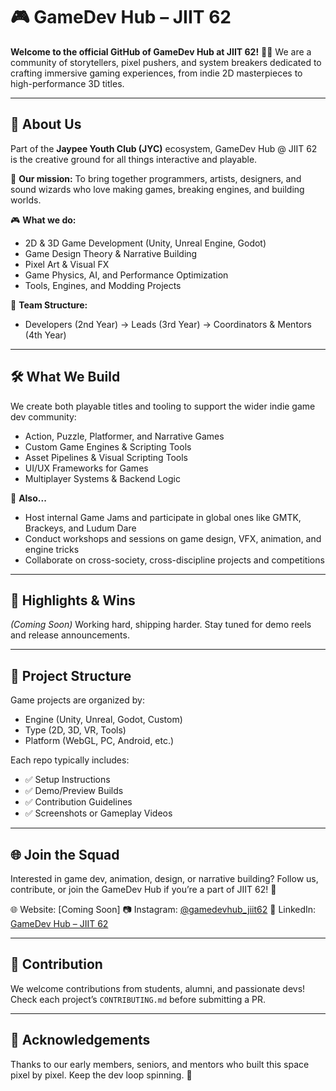 # 🎮 GameDev Hub – JIIT 62

**Welcome to the official GitHub of GameDev Hub at JIIT 62!** 🔹🔺
We are a community of storytellers, pixel pushers, and system breakers dedicated to crafting immersive gaming experiences, from indie 2D masterpieces to high-performance 3D titles.

---

## 🌟 About Us

Part of the **Jaypee Youth Club (JYC)** ecosystem, GameDev Hub @ JIIT 62 is the creative ground for all things interactive and playable.

🔧 **Our mission:**
To bring together programmers, artists, designers, and sound wizards who love making games, breaking engines, and building worlds.

🎮 **What we do:**

* 2D & 3D Game Development (Unity, Unreal Engine, Godot)
* Game Design Theory & Narrative Building
* Pixel Art & Visual FX
* Game Physics, AI, and Performance Optimization
* Tools, Engines, and Modding Projects

👥 **Team Structure:**

* Developers (2nd Year) → Leads (3rd Year) → Coordinators & Mentors (4th Year)

---

## 🛠️ What We Build

We create both playable titles and tooling to support the wider indie game dev community:

* Action, Puzzle, Platformer, and Narrative Games
* Custom Game Engines & Scripting Tools
* Asset Pipelines & Visual Scripting Tools
* UI/UX Frameworks for Games
* Multiplayer Systems & Backend Logic

🌟 **Also...**

* Host internal Game Jams and participate in global ones like GMTK, Brackeys, and Ludum Dare
* Conduct workshops and sessions on game design, VFX, animation, and engine tricks
* Collaborate on cross-society, cross-discipline projects and competitions

---

## 🧠 Highlights & Wins

*(Coming Soon)*
Working hard, shipping harder. Stay tuned for demo reels and release announcements.

---

## 📂 Project Structure

Game projects are organized by:

* Engine (Unity, Unreal, Godot, Custom)
* Type (2D, 3D, VR, Tools)
* Platform (WebGL, PC, Android, etc.)

Each repo typically includes:

* ✅ Setup Instructions
* ✅ Demo/Preview Builds
* ✅ Contribution Guidelines
* ✅ Screenshots or Gameplay Videos

---

## 🌐 Join the Squad

Interested in game dev, animation, design, or narrative building?
Follow us, contribute, or join the GameDev Hub if you’re a part of JIIT 62! 👾

🌐 Website: \[Coming Soon]
📷 Instagram: [@gamedevhub\_jiit62](https://www.instagram.com/gamedev_jiit/)
🧠 LinkedIn: [GameDev Hub – JIIT 62](https://www.linkedin.com/in/game-development-hub-jiit/)

---

## 🤝 Contribution

We welcome contributions from students, alumni, and passionate devs!
Check each project’s `CONTRIBUTING.md` before submitting a PR.

---

## 🙌 Acknowledgements

Thanks to our early members, seniors, and mentors who built this space pixel by pixel.
Keep the dev loop spinning. 💫
